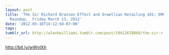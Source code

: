```yaml
---
layout: post
title: 'The Sir Richard Branson Effect and Orwellian Retailing 101: EMC InFocus Weekly
  Roundup,  Friday March 13, 2012'
date: '2012-03-16T14:12:58-07:00'
tags: 
tumblr_url: http://alexhwilliams.tumblr.com/post/19412678868/the-sir-richard-branson-effect-and-orwellian-retailing
---
```

<p><a href="http://bit.ly/wWvlXh">http://bit.ly/wWvlXh</a></p>
